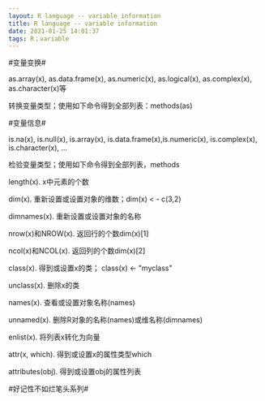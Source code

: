 ```yaml
---
layout: R language -- variable information
title: R language -- variable information
date: 2021-01-25 14:01:37
tags: R；variable
---
```


#变量变换#

as.array(x), as.data.frame(x), as.numeric(x), as.logical(x), as.complex(x), as.character(x)等

转换变量类型；使用如下命令得到全部列表：methods(as)



#变量信息#

is.na(x), is.null(x), is.array(x), is.data.frame(x),is.numeric(x), is.complex(x), is.character(x), ...

检验变量类型；使用如下命令得到全部列表，methods

length(x).     x中元素的个数

dim(x).    重新设置或设置对象的维数；dim(x) < - c(3,2)

dimnames(x).    重新设置或设置对象的名称

nrow(x)和NROW(x).    返回行的个数dim(x)[1]

ncol(x)和NCOL(x).    返回列的个数dim(x)[2]

class(x).    得到或设置x的类； class(x) <- "myclass"

unclass(x).    删除x的类

names(x).    查看或设置对象名称(names)

unnamed(x).    删除R对象的名称(names)或维名称(dimnames)

enlist(x).    将列表x转化为向量

attr(x, which).    得到或设置x的属性类型which

attributes(obj).    得到或设置obj的属性列表



#好记性不如烂笔头系列#